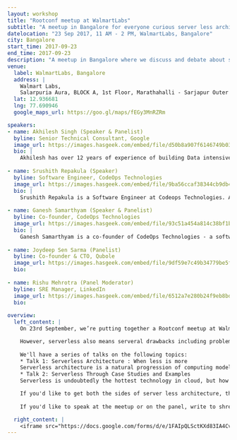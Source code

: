 ```yaml
---
layout: workshop
title: "Rootconf meetup at WalmartLabs"
subtitle: "A meetup in Bangalore for everyone curious server less architecture."
datelocation: "23 Sep 2017, 11 AM - 2 PM, WalmartLabs, Bangalore"
city: Bangalore
start_time: 2017-09-23
end_time: 2017-09-23
description: "A meetup in Bangalore where we discuss and debate about serverless architecture."
venue:
  label: WalmartLabs, Bangalore
  address: |
    Walmart Labs,
    Salarpuria Aura, BLOCK A, 1st Floor, Marathahalli - Sarjapur Outer Ring Rd, Kaverappa Layout, Kadubeesanahalli, Bengaluru, Karnataka 560103, India
  lat: 12.936681
  lng: 77.690946
  google_maps_url: https://goo.gl/maps/fEGy3MnRZRm

speakers:
- name: Akhilesh Singh (Speaker & Panelist)
  byline: Senior Technical Consultant, Google 
  image_url: https://images.hasgeek.com/embed/file/d50b8a907f6146749b033512705531e9
  bio: |
    Akhilesh has over 12 years of experience of building Data intensive systems. Currently working with Youtube, his work involves converting petabyte scale logs to actionable insights using machine learning and statistical tools.
  
- name: Srushith Repakula (Speaker)
  byline: Software Engineer, CodeOps Technologies
  image_url: https://images.hasgeek.com/embed/file/9ba56ccaf38344cb9db4c34029de6cd2
  bio: |
    Srushith Repakula is a Software Engineer at Codeops Technologies. A passionate technologist, he has developed expertise in Python, AWS Lex & Lambda and IBM Watson in a short period of time. He has hands-on knowledge on building chatbots from scratch using serverless approach and how to programmatically access Docker. He has given numerous talks on topics such as serverless architectures, building chatbots and real-time event processing with AWS Lambda. Other than giving talks, he has also now started writing to magazines to share his knowledge.
  
- name: Ganesh Samarthyam (Speaker & Panelist)
  byline: Co-founder, CodeOps Technologies
  image_url: https://images.hasgeek.com/embed/file/93c51a454a814c38bf1b8434f8ab28a2
  bio: |
    Ganesh Samarthyam is a co-founder of CodeOps Technologies - a software technology, services, and training company based in Bangalore. For the last 6+ years, he worked for Siemens (Corporate Research and Technologies, Bangalore) in "Software Architecture and Development" team. Before Siemens, he worked in Hewlett-Packard’s C++ compiler team, Bangalore for 4.5 years. His recent book is “Refactoring for Software Design Smells: Managing Technical Debt” (Morgan Kaufmann/Elsevier; November 2014), which has been translated to other languages like Korean and Chinese.  
    
- name: Joydeep Sen Sarma (Panelist)
  byline: Co-founder & CTO, Qubole
  image_url: https://images.hasgeek.com/embed/file/9df59e7c49b34779be5f25bae33512d3
  bio:
  
- name: Rishu Mehrotra (Panel Moderator)
  byline: SRE Manager, LinkedIn
  image_url: https://images.hasgeek.com/embed/file/6512a7e280b24f9eb8bd494edc7d064d
  bio:  
  
overview:
  left_content: |
    On 23rd September, we’re putting together a Rootconf meetup at WalmartLabs. In this meetup, we hope to discuss and debate about server less architecture.  Serverless architectures refer to applications that significantly depend on third-party services (knows as Backend as a Service or "BaaS") or on custom code that's run in ephemeral containers (Function as a Service or "FaaS”).  It allows you to build and run applications and services without having to manage infrastructure.

    However, serverless also means serveral drawbacks including problems due to third-party API system, lack of operational tools, architectural complexity & implementation drawbacks. We'll have 2 talks followed by a panel discussion to delve deeper into the topic.
    
    We'll have a series of talks on the following topics:
    * Talk 1: Serverless Architecture : When less is more 
    Serverless architecture is a natural progression of computing model. When done right, it can add great value to developers. However, force fitting Serverless would have bad consequences for a project. Akhilesh's talk discusses the tradeoffs of using Serveless vs IaaS model. 
    * Talk 2: Serverless Through Case Studies and Examples
    Serverless is undoubtedly the hottest technology in cloud, but how is it applied in practice and how can we benefit from it? This talk provides a brief overview of serverless and gets into nitty-gritty details of how to use serverless in practice through a couple of case studies and examples. The first case study (with a demo) covers a chatbot implementation in AWS Lambda. The second case study (with a demo) covers a auto-retweeting code using Apache OpenWhisk and IBM Bluemix. The talk concludes with lessons learned, best practices and practical trade-offs involved in adopting serverless technologies.

    If you'd like to get both the sides of server less architecture, this is a great place to be. RSVP now to reserve your spot!
    
    If you'd like to speak at the meetup or on the panel, write to shreyaskutty@hasgeek.com before Thursday, 21st September.

  right_content: |
    <iframe src="https://docs.google.com/forms/d/e/1FAIpQLSctKXd83IA4Cv21JcUl5WG4inMv2UsiCV0XDMdrH0XL32bRfA/viewform?embedded=true" frameborder="0" marginheight="0" marginwidth="0" style="width:100%; height:45rem;">Loading...</iframe>
---
```

